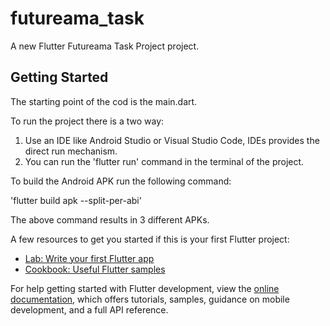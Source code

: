# futureama_task

A new Flutter Futureama Task Project project.

## Getting Started

The starting point of the cod is the main.dart.

To run the project there is a two way:
1. Use an IDE like Android Studio or Visual Studio Code, IDEs provides the direct run mechanism.
2. You can run the 'flutter run' command in the terminal of the project.

To build the Android APK run the following command:

'flutter build apk --split-per-abi'

The above command results in 3 different APKs.



A few resources to get you started if this is your first Flutter project:

- [Lab: Write your first Flutter app](https://docs.flutter.dev/get-started/codelab)
- [Cookbook: Useful Flutter samples](https://docs.flutter.dev/cookbook)

For help getting started with Flutter development, view the
[online documentation](https://docs.flutter.dev/), which offers tutorials,
samples, guidance on mobile development, and a full API reference.
